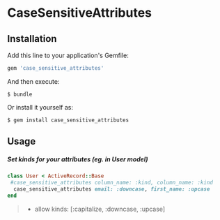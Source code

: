 # CaseSensitiveAttributes

## Installation

Add this line to your application's Gemfile:

```ruby
gem 'case_sensitive_attributes'
```

And then execute:

    $ bundle

Or install it yourself as:

    $ gem install case_sensitive_attributes

## Usage

##### Set kinds for your attributes (eg. in User model)

```ruby
class User < ActiveRecord::Base
 #case_sensitive_attributes column_name: :kind, column_name: :kind
  case_sensitive_attributes email: :downcase, first_name: :upcase
end
```
>- allow kinds:
[:capitalize, :downcase, :upcase]
